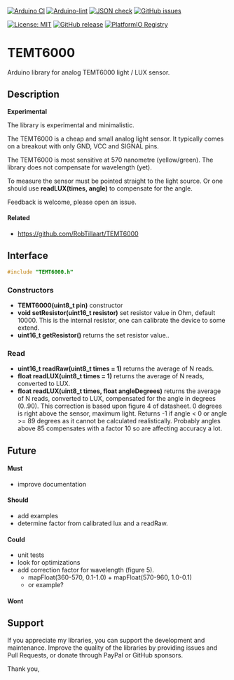 
[![Arduino CI](https://github.com/RobTillaart/TEMT6000/workflows/Arduino%20CI/badge.svg)](https://github.com/marketplace/actions/arduino_ci)
[![Arduino-lint](https://github.com/RobTillaart/TEMT6000/actions/workflows/arduino-lint.yml/badge.svg)](https://github.com/RobTillaart/TEMT6000/actions/workflows/arduino-lint.yml)
[![JSON check](https://github.com/RobTillaart/TEMT6000/actions/workflows/jsoncheck.yml/badge.svg)](https://github.com/RobTillaart/TEMT6000/actions/workflows/jsoncheck.yml)
[![GitHub issues](https://img.shields.io/github/issues/RobTillaart/TEMT6000.svg)](https://github.com/RobTillaart/TEMT6000/issues)

[![License: MIT](https://img.shields.io/badge/license-MIT-green.svg)](https://github.com/RobTillaart/TEMT6000/blob/master/LICENSE)
[![GitHub release](https://img.shields.io/github/release/RobTillaart/TEMT6000.svg?maxAge=3600)](https://github.com/RobTillaart/TEMT6000/releases)
[![PlatformIO Registry](https://badges.registry.platformio.org/packages/robtillaart/library/TEMT6000.svg)](https://registry.platformio.org/libraries/robtillaart/TEMT6000)


# TEMT6000

Arduino library for analog TEMT6000 light / LUX sensor.


## Description

**Experimental**

The library is experimental and minimalistic.

The TEMT6000 is a cheap and small analog light sensor. 
It typically comes on a breakout with only GND, VCC and SIGNAL pins.

The TEMT6000 is most sensitive at 570 nanometre (yellow/green).
The library does not compensate for wavelength (yet).

To measure the sensor must be pointed straight to the light source.
Or one should use **readLUX(times, angle)** to compensate for the angle.

Feedback is welcome, please open an issue.

#### Related

- https://github.com/RobTillaart/TEMT6000


## Interface

```cpp
#include "TEMT6000.h"
```

### Constructors

- **TEMT6000(uint8_t pin)** constructor
- **void setResistor(uint16_t resistor)** set resistor value in Ohm, default 10000.
This is the internal resistor, one can calibrate the device to some extend.
- **uint16_t getResistor()** returns the set resistor value..

### Read

- **uint16_t readRaw(uint8_t times = 1)** returns the average of N reads.
- **float readLUX(uint8_t times = 1)** returns the average of N reads, converted to LUX.
- **float readLUX(uint8_t times, float angleDegrees)** returns the average of N reads, 
converted to LUX, compensated for the angle in degrees (0..90).
This correction is based upon figure 4 of datasheet.
0 degrees is right above the sensor, maximum light.
Returns -1 if angle < 0 or angle >= 89 degrees as it cannot be calculated realistically.
Probably angles above 85 compensates with a factor 10 so are affecting accuracy a lot.


## Future


#### Must

- improve documentation

#### Should

- add examples
- determine factor from calibrated lux and a readRaw.


#### Could

- unit tests
- look for optimizations
- add correction factor for wavelength (figure 5).
  - mapFloat(360-570, 0.1-1.0) + mapFloat(570-960, 1.0-0.1)
  - or example?

#### Wont


## Support

If you appreciate my libraries, you can support the development and maintenance.
Improve the quality of the libraries by providing issues and Pull Requests, or
donate through PayPal or GitHub sponsors.

Thank you,

